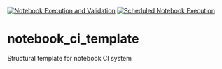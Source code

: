 [![Notebook Execution and Validation](https://github.com/spacetelescope/hst_notebooks/actions/workflows/ci_runner.yml/badge.svg)](https://github.com/spacetelescope/hst_notebooks/actions/workflows/ci_runner.yml)
[![Scheduled Notebook Execution](https://github.com/spacetelescope/hst_notebooks/actions/workflows/ci_scheduled.yml/badge.svg)](https://github.com/spacetelescope/hst_notebooks/actions/workflows/ci_scheduled.yml)
# notebook_ci_template
Structural template for notebook CI system
